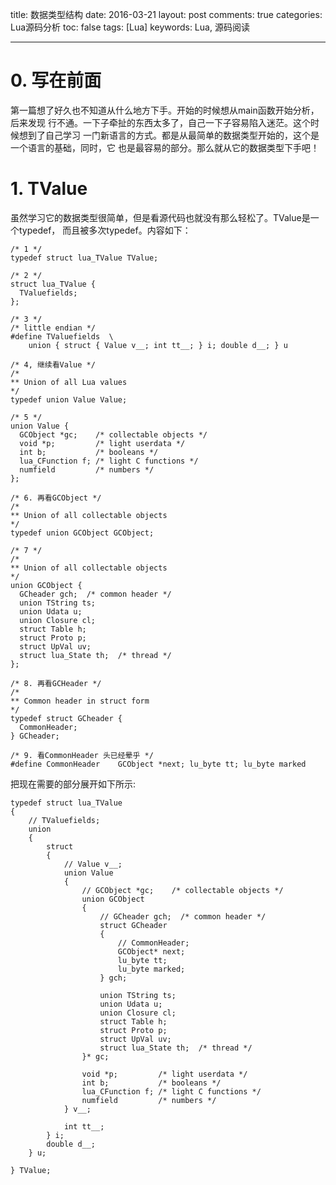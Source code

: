 title: 数据类型结构
date: 2016-03-21
layout: post
comments: true
categories: Lua源码分析
toc: false 
tags: [Lua]
keywords: Lua, 源码阅读

---

# 0. 写在前面
第一篇想了好久也不知道从什么地方下手。开始的时候想从main函数开始分析，后来发现
行不通。一下子牵扯的东西太多了，自己一下子容易陷入迷茫。这个时候想到了自己学习
一门新语言的方式。都是从最简单的数据类型开始的，这个是一个语言的基础，同时，它
也是最容易的部分。那么就从它的数据类型下手吧！


# 1. TValue
虽然学习它的数据类型很简单，但是看源代码也就没有那么轻松了。TValue是一个typedef，
而且被多次typedef。内容如下：

<!--more-->

```
/* 1 */
typedef struct lua_TValue TValue;

/* 2 */
struct lua_TValue {
  TValuefields;
};

/* 3 */
/* little endian */
#define TValuefields  \
	union { struct { Value v__; int tt__; } i; double d__; } u
	
/* 4, 继续看Value */
/*
** Union of all Lua values
*/
typedef union Value Value;

/* 5 */
union Value {
  GCObject *gc;    /* collectable objects */
  void *p;         /* light userdata */
  int b;           /* booleans */
  lua_CFunction f; /* light C functions */
  numfield         /* numbers */
};

/* 6. 再看GCObject */
/*
** Union of all collectable objects
*/
typedef union GCObject GCObject;

/* 7 */
/*
** Union of all collectable objects
*/
union GCObject {
  GCheader gch;  /* common header */
  union TString ts;
  union Udata u;
  union Closure cl;
  struct Table h;
  struct Proto p;
  struct UpVal uv;
  struct lua_State th;  /* thread */
};

/* 8. 再看GCHeader */
/*
** Common header in struct form
*/
typedef struct GCheader {
  CommonHeader;
} GCheader;

/* 9. 看CommonHeader 头已经晕乎 */
#define CommonHeader	GCObject *next; lu_byte tt; lu_byte marked
```

把现在需要的部分展开如下所示:

```
typedef struct lua_TValue 
{	
	// TValuefields;
	union 
	{ 
		struct 
		{ 
			// Value v__; 
			union Value 
			{
				// GCObject *gc;    /* collectable objects */
				union GCObject
				{
					// GCheader gch;  /* common header */
					struct GCheader 
					{
						// CommonHeader;
						GCObject* next; 
						lu_byte tt; 
						lu_byte marked;
					} gch;

					union TString ts;
					union Udata u;
					union Closure cl;
					struct Table h;
					struct Proto p;
					struct UpVal uv;
					struct lua_State th;  /* thread */
				}* gc;	

				void *p;         /* light userdata */
				int b;           /* booleans */
				lua_CFunction f; /* light C functions */
				numfield         /* numbers */
			} v__;
			
			int tt__; 
		} i; 
		double d__; 
	} u;
 
} TValue;
```
